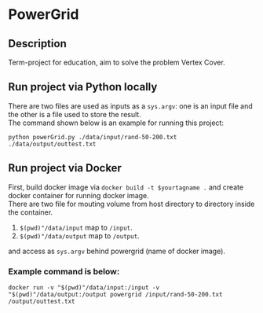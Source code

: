 # PowerGrid

## Description

Term-project for education, aim to solve the problem Vertex Cover.

## Run project via Python locally
There are two files are used as inputs as a `sys.argv`: one is an input file and the other is a file used to store the result. <br>
The command shown below is an example for running this project:
```
python powerGrid.py ./data/input/rand-50-200.txt ./data/output/outtest.txt
```

## Run project via Docker
First, build docker image via `docker build -t $yourtagname .` and create docker container for running docker image. <br>
There are two file for mouting volume from host directory to directory inside the container. <br>
  1. `$(pwd)"/data/input` map to `/input`.
  2.  `$(pwd)"/data/output` map to `/output`.  
 
  and access as `sys.argv` behind powergrid (name of docker image).

### Example command is below:
```
docker run -v "$(pwd)"/data/input:/input -v "$(pwd)"/data/output:/output powergrid /input/rand-50-200.txt /output/outtest.txt
```
